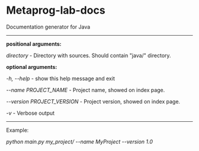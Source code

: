 # Metaprog-lab-docs
Documentation generator for Java

---

**positional arguments:**

_directory_ - Directory with sources. Should contain "java/" directory.

**optional arguments:**

_-h, --help_ - show this help message and exit

_--name PROJECT_NAME_ - Project name, showed on index page.

_--version PROJECT_VERSION_ - Project version, showed on index page.

_-v_ - Verbose output

---

Example:

_python main.py my_project/ --name MyProject --version 1.0_

